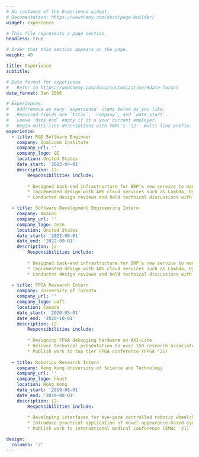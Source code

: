 ```yaml
---
# An instance of the Experience widget.
# Documentation: https://wowchemy.com/docs/page-builder/
widget: experience

# This file represents a page section.
headless: true

# Order that this section appears on the page.
weight: 40

title: Experience
subtitle:

# Date format for experience
#   Refer to https://wowchemy.com/docs/customization/#date-format
date_format: Jan 2006

# Experiences.
#   Add/remove as many `experience` items below as you like.
#   Required fields are `title`, `company`, and `date_start`.
#   Leave `date_end` empty if it's your current employer.
#   Begin multi-line descriptions with YAML's `|2-` multi-line prefix.
experience:
  - title: R&D Software Engineer 
    company: Qualcomm Institute
    company_url: ''
    company_logo: QI
    location: United States
    date_start: '2023-04-01'
    description: |2-
        Responsibilities include:
        
        * Designed back-end infrastructure for BRP’s new service to manage purchase receipts
        * Implemented design with AWS cloud services such as Lambda, Dynamo DB, EventBridge, SNS, and SQS
        * Conducted design reviews and held technical discussions with Amazon principal engineers

  - title: Software Development Engineering Intern
    company: Amazon
    company_url: ''
    company_logo: amzn
    location: United States
    date_start: '2022-06-01'
    date_end: '2022-09-01'
    description: |2-
        Responsibilities include:
        
        * Designed back-end infrastructure for BRP’s new service to manage purchase receipts
        * Implemented design with AWS cloud services such as Lambda, Dynamo DB, EventBridge, SNS, and SQS
        * Conducted design reviews and held technical discussions with Amazon principal engineers
      
  - title: FPGA Research Intern
    company: University of Toronto
    company_url: ''
    company_logo: uoft
    location: Canada
    date_start: '2020-05-01'
    date_end: '2020-10-01'
    description: |2-
        Responsibilities include:
        
        * Designing FPGA debugging hardware on AXI-Lite
        * Deliver technical presentation to over 150 research associates
        * Publish work to top tier FPGA conference (FPGA '21)
        
  - title: Robotics Research Intern
    company: Hong Kong University of Science and Technology
    company_url: ''
    company_logo: hkust
    location: Hong Kong
    date_start: '2019-06-01'
    date_end: '2019-08-01'
    description: |2-
        Responsibilities include:
        
        * Developing interfaces for eye-gaze controlled robotic wheelchair in Python
        * Introduce practical application of novel appearance-based eye tracking algorithm
        * Publish work to international medical conference (EMBC '21)

design:
  columns: '2'
---
```

